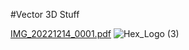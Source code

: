 #Vector 3D Stuff

[IMG_20221214_0001.pdf](https://github.com/MaxTorque50/3D-Printing/files/10258822/IMG_20221214_0001.pdf)
![Hex_Logo (3)](https://user-images.githubusercontent.com/103503968/208415429-3341cfc2-44cd-4c6f-930d-521e7cae6d3d.svg)
